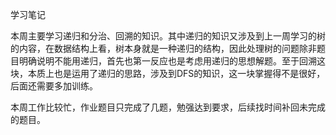 学习笔记

​        本周主要学习递归和分治、回溯的知识。其中递归的知识又涉及到上一周学习的树的内容，在数据结构上看，树本身就是一种递归的结构，因此处理树的问题除非题目明确说明不能用递归，首先也第一反应也是考虑用递归的思想解题。至于回溯这块，本质上也是运用了递归的思路，涉及到DFS的知识，这一块掌握得不是很好，后面还需要多加训练。

​        本周工作比较忙，作业题目只完成了几题，勉强达到要求，后续找时间补回未完成的题目。